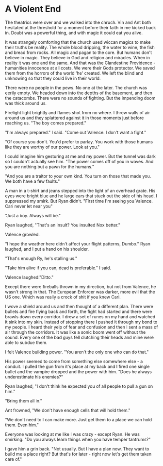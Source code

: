 # A Violent End

The theatrics were over and we walked into the chruch.  Vin and Ant both hesitated at the threshold for a moment before their faith in me kicked back in.  Doubt was a powerful thing, and with magic it could eat you alive.  

It was strangely comforting that the church used wiccan magics to make their truths be reality.  The whole blood dripping, the water to wine, the fish and bread from rocks.  All magic and pagan to the core.  But humans don't believe in magic.  They believe in God and religion and miracles.  When in reality it was one and the same.  And that was the Clandestine Providence - humanities innocence at all costs.  We were their Gods protector.  We saved them from the horrors of the world 'he' created.  We left the blind and unknowing so that they could live in their world.

There were no people in the pews.  No one at the later.  The church was eerily empty.  We headed down into the depths of the basement, and then the catacombs.  There were no sounds of fighting.  But the impending doom was thick around us.

Firelight light brightly and flames shot from no where.  I threw walls of air around us and they splattered against it in those moments just before reaching us.  "The boy comes prepared."

"I'm always prepared."  I said.  "Come out Valence.  I don't want a fight."

"Of course you don't.  You'd prefer to parlay.  You work with those humans like they are worthy of our power.  Look at you."

I could imagine him gesturing at me and my power.  But the tunnel was dark so I couldn't actually see him.  "The power comes off of you in waves.  And you are nothing but a pawn for the humans."

"And you are a traitor to your own kind.  You turn on those that made you.  We both have a few faults."

A man in a t-shirt and jeans stepped into the light of an overhead grate.  His eyes were bright blue and he large ears that stuck out the side of his head.  I suppressed my smirk.  But Ryan didn't.  "First time I'm seeing you Valence.  Cari never let near you"

"Just a boy.  Always will be."

Ryan laughed, "That's an insult?  You insulted Nox better."

Valence growled.  

"I hope the weather here didn't affect your flight patterns, Dumbo."  Ryan laughed, and I put a hand on his shoulder.

"That's enough Ry, he's stalling us."

"Take him alive if you can, dead is preferable." I said.

Valence laughed."Ditto."

Except there were fireballs thrown in my direction, but not from Valence, he wasn't strong in that.  The European Enforcer was darker, more evil that the US one.  Which was really a crock of shit if you knew Cari.

I wove a shield around us and then thought of a different plan.  There were bullets and fire flying back and forth, the fight had started and there were brawls down every corridor.  I drew a set of runes on my hand and watched it sink into my skin.  Instead of stopping there I pushed it through my bond to my people.  I heard their yelp of fear and confusion and then I sent a mass of air through the corridors.  It was like a sonic boom went off without the sound.  Every one of the bad guys fell clutching their heads and mine were able to subdue them.

I felt Valence building power.  "You aren't the only one who can do that."

His power seemed to come from something else somewhere else - a conduit.  I pulled the gun from it's place at my back and I fired one single bullet and the vampire dropped and the power with him.  "Does he always underestimate his enemies?"

Ryan laughed, "I don't think he expected you of all people to pull a gun on him."

"Bring them all in."

Ant frowned, "We don't have enough cells that will hold them."

"We don't need to I can make more.  Just get them to a place we can hold them.  Even him."

Everyone was looking at me like I was crazy - except Ryan.  He was smirking.  "Do you always learn things when you have temper tantrums?"

I gave him a grin back.  "Not usually.  But I have a plan now.  They want to build me a place right?  But that's for later - right now let's get them taken care of."

